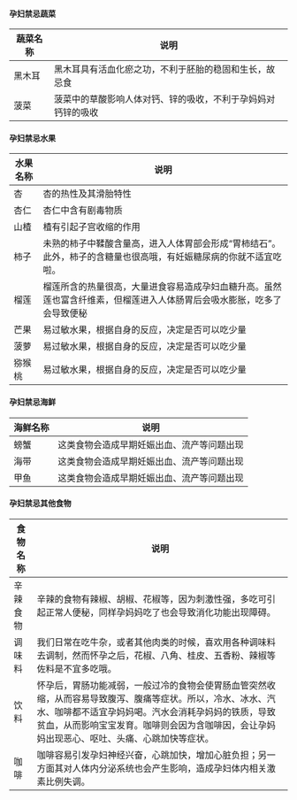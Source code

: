 
#### 孕妇禁忌蔬菜
| 蔬菜名称 | 说明  |
| ------------ | ------------ |
| 黑木耳  | 黑木耳具有活血化瘀之功，不利于胚胎的稳固和生长，故忌食  |
| 菠菜  | 菠菜中的草酸影响人体对钙、锌的吸收，不利于孕妈妈对钙锌的吸收  |

#### 孕妇禁忌水果

| 水果名称 | 说明  |
| ------------ | ------------ |
|杏|杏的热性及其滑胎特性|
|杏仁|杏仁中含有剧毒物质|
|山楂|楂有引起子宫收缩的作用|
|柿子|未熟的柿子中鞣酸含量高，进入人体胃部会形成“胃柿结石”。此外，柿子的含糖量也很高哦，有妊娠糖尿病的你就不适宜吃啦。|
|榴莲|榴莲所含的热量很高，大量进食容易造成孕妇血糖升高。虽然莲也富含纤维素，但榴莲进入人体肠胃后会吸水膨胀，吃多了会导致便秘|
|芒果|易过敏水果，根据自身的反应，决定是否可以吃少量|
|菠萝|易过敏水果，根据自身的反应，决定是否可以吃少量|
|猕猴桃|易过敏水果，根据自身的反应，决定是否可以吃少量|

#### 孕妇禁忌海鲜

| 海鲜名称 | 说明  |
| ------------ | ------------ |
|螃蟹|这类食物会造成早期妊娠出血、流产等问题出现|
|海带|这类食物会造成早期妊娠出血、流产等问题出现|
|甲鱼|这类食物会造成早期妊娠出血、流产等问题出现|

#### 孕妇禁忌其他食物

| 食物名称 | 说明  |
| ------------ | ------------ |
|辛辣食物|辛辣的食物有辣椒、胡椒、花椒等，因为刺激性强，多吃可引起正常人便秘，同样孕妈妈吃了也会导致消化功能出现障碍。|
|调味料|我们日常在吃牛杂，或者其他肉类的时候，喜欢用各种调味料去调制，然而怀孕之后，花椒、八角、桂皮、五香粉、辣椒等佐料是不宜多吃哦。|
|饮料|怀孕后，胃肠功能减弱，一般过冷的食物会使胃肠血管突然收缩，从而容易导致腹泻、腹痛等症状。所以，冷水、冰水、汽水、咖啡都不适宜孕妈妈喝。汽水会消耗孕妈妈的铁质，导致贫血，从而影响宝宝发育。咖啡则会因为含咖啡因，会让孕妈妈出现恶心、呕吐、头痛、心跳加快等症状。|
|咖啡|咖啡容易引发孕妇神经兴奋，心跳加快，增加心脏负担；另一方面其对人体内分泌系统也会产生影响，造成孕妇体内相关激素比例失调。|